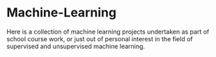 # Machine-Learning
Here is a collection of machine learning projects undertaken as part of school course work, or just out of personal interest in the field of supervised and unsupervised machine learning.
